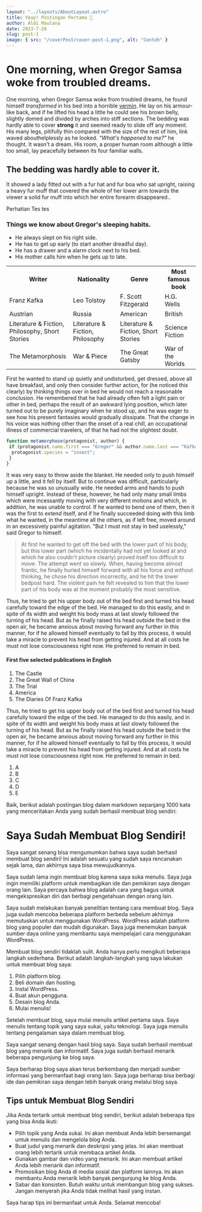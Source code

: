 ```yaml
---
layout: "../layouts/AboutLayout.astro"
title: Yeay! Postingan Pertama 🚀
author: Aldi Maulana
date: 2023-7-28
slug: post-1
image: { src: "/coverPost/cover-post-1.png", alt: "Contoh" }
---
```


# One morning, when Gregor Samsa woke from troubled dreams.

One morning, when Gregor Samsa woke from troubled dreams, he found himself _transformed_ in his bed into a horrible [vermin](http://en.wikipedia.org/wiki/Vermin "Wikipedia Vermin"). He lay on his armour-like back, and if he lifted his head a little he could see his brown belly, slightly domed and divided by arches into stiff sections. The bedding was hardly able to cover **strong** it and seemed ready to slide off any moment. His many legs, pitifully thin compared with the size of the rest of him, link waved abouthelplessly as he looked. <cite>“What's happened to me?”</cite> he thought. It wasn't a dream. His room, a proper human room although a little too small, lay peacefully between its four familiar walls.</p>

## The bedding was hardly able to cover it.

It showed a lady fitted out with a fur hat and fur boa who sat upright, raising a heavy fur muff that covered the whole of her lower arm towards the viewer a solid fur muff into which her entire forearm disappeared..

<div class='alert'>
  <p>
    Perhatian
    Tes tes
  </p>
</div>

### Things we know about Gregor's sleeping habits.

- He always slept on his right side.
- He has to get up early (to start another dreadful day).
- He has a drawer and a alarm clock next to his bed.
- His mother calls him when he gets up to late.

<table class="data">
  <tr>
    <th>Writer</th>
    <th>Nationality</th>
    <th>Genre</th>
    <th>Most famous book</th>
  </tr>
  <tr>
    <td>Franz Kafka</td>
    <td>Leo Tolstoy</td>
    <td>F. Scott Fitzgerald</td>
    <td>H.G. Wells</td>
  </tr>
  <tr>
    <td>Austrian</td>
    <td>Russia</td>
    <td>American</td>
    <td>British</td>
  </tr>
  <tr>
    <td>Literature & Fiction, Philosophy, Short Stories</td>
    <td>Literature & Fiction, Philosophy</td>
    <td>Literature & Fiction, Short Stories</td>
    <td>Science Fiction</td>
  </tr>
    <tr>
    <td>The Metamorphosis</td>
    <td>War & Piece</td>
    <td>The Great Gatsby</td>
    <td>War of the Worlds</td>
  </tr>
  </table>

First he wanted to stand up quietly and undisturbed, get dressed, above all have breakfast, and only then consider further action, for (he noticed this clearly) by thinking things over in bed he would not reach a reasonable conclusion. He remembered that he had already often felt a light pain or other in bed, perhaps the result of an awkward lying position, which later turned out to be purely imaginary when he stood up, and he was eager to see how his present fantasies would gradually dissipate. That the change in his voice was nothing other than the onset of a real chill, an occupational illness of commercial travelers, of that he had not the slightest doubt.

```js
function metamorphose(protagonist, author) {
 if (protagonist.name.first === "Gregor" && author.name.last === "Kafka") {
  protagonist.species = "insect";
 }
}
```

It was very easy to throw aside the blanket. He needed only to push himself up a little, and it fell by itself. But to continue was difficult, particularly because he was so unusually wide. He needed arms and hands to push himself upright. Instead of these, however, he had only many small limbs which were incessantly moving with very different motions and which, in addition, he was unable to control. If he wanted to bend one of them, then it was the first to extend itself, and if he finally succeeded doing with this limb what he wanted, in the meantime all the others, as if left free, moved around in an excessively painful agitation. "But I must not stay in bed uselessly," said Gregor to himself.

> At first he wanted to get off the bed with the lower part of his body, but this lower part (which he incidentally had not yet looked at and which he also couldn't picture clearly) proved itself too difficult to move. The attempt went so slowly. When, having become almost frantic, he finally hurled himself forward with all his force and without thinking, he chose his direction incorrectly, and he hit the lower bedpost hard. The violent pain he felt revealed to him that the lower part of his body was at the moment probably the most sensitive.

Thus, he tried to get his upper body out of the bed first and turned his head carefully toward the edge of the bed. He managed to do this easily, and in spite of its width and weight his body mass at last slowly followed the turning of his head. But as he finally raised his head outside the bed in the open air, he became anxious about moving forward any further in this manner, for if he allowed himself eventually to fall by this process, it would take a miracle to prevent his head from getting injured. And at all costs he must not lose consciousness right now. He preferred to remain in bed.

#### First five selected publications in English

1. The Castle
2. The Great Wall of China
3. The Trial
4. America
5. The Diaries Of Franz Kafka

Thus, he tried to get his upper body out of the bed first and turned his head carefully toward the edge of the bed. He managed to do this easily, and in spite of its width and weight his body mass at last slowly followed the turning of his head. But as he finally raised his head outside the bed in the open air, he became anxious about moving forward any further in this manner, for if he allowed himself eventually to fall by this process, it would take a miracle to prevent his head from getting injured. And at all costs he must not lose consciousness right now. He preferred to remain in bed.

1. A
2. B
3. C
4. D
5. E

Baik, berikut adalah postingan blog dalam markdown sepanjang 1000 kata yang menceritakan Anda yang sudah berhasil membuat blog sendiri:

# Saya Sudah Membuat Blog Sendiri!

Saya sangat senang bisa mengumumkan bahwa saya sudah berhasil membuat blog sendiri! Ini adalah sesuatu yang sudah saya rencanakan sejak lama, dan akhirnya saya bisa mewujudkannya.

Saya sudah lama ingin membuat blog karena saya suka menulis. Saya juga ingin memiliki platform untuk membagikan ide dan pemikiran saya dengan orang lain. Saya percaya bahwa blog adalah cara yang bagus untuk mengekspresikan diri dan berbagi pengetahuan dengan orang lain.

Saya sudah melakukan banyak penelitian tentang cara membuat blog. Saya juga sudah mencoba beberapa platform berbeda sebelum akhirnya memutuskan untuk menggunakan WordPress. WordPress adalah platform blog yang populer dan mudah digunakan. Saya juga menemukan banyak sumber daya online yang membantu saya mempelajari cara menggunakan WordPress.

Membuat blog sendiri tidaklah sulit. Anda hanya perlu mengikuti beberapa langkah sederhana. Berikut adalah langkah-langkah yang saya lakukan untuk membuat blog saya:

1. Pilih platform blog.
2. Beli domain dan hosting.
3. Instal WordPress.
4. Buat akun pengguna.
5. Desain blog Anda.
6. Mulai menulis!

Setelah membuat blog, saya mulai menulis artikel pertama saya. Saya menulis tentang topik yang saya sukai, yaitu teknologi. Saya juga menulis tentang pengalaman saya dalam membuat blog.

Saya sangat senang dengan hasil blog saya. Saya sudah berhasil membuat blog yang menarik dan informatif. Saya juga sudah berhasil menarik beberapa pengunjung ke blog saya.

Saya berharap blog saya akan terus berkembang dan menjadi sumber informasi yang bermanfaat bagi orang lain. Saya juga berharap bisa berbagi ide dan pemikiran saya dengan lebih banyak orang melalui blog saya.

## Tips untuk Membuat Blog Sendiri

Jika Anda tertarik untuk membuat blog sendiri, berikut adalah beberapa tips yang bisa Anda ikuti:

- Pilih topik yang Anda sukai. Ini akan membuat Anda lebih bersemangat untuk menulis dan mengelola blog Anda.
- Buat judul yang menarik dan deskripsi yang jelas. Ini akan membuat orang lebih tertarik untuk membaca artikel Anda.
- Gunakan gambar dan video yang menarik. Ini akan membuat artikel Anda lebih menarik dan informatif.
- Promosikan blog Anda di media sosial dan platform lainnya. Ini akan membantu Anda menarik lebih banyak pengunjung ke blog Anda.
- Sabar dan konsisten. Butuh waktu untuk membangun blog yang sukses. Jangan menyerah jika Anda tidak melihat hasil yang instan.

Saya harap tips ini bermanfaat untuk Anda. Selamat mencoba!

